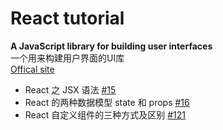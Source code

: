 # React tutorial

**A JavaScript library for building user interfaces**<br/>
一个用来构建用户界面的UI库<br/>
[Offical site](https://reactjs.org/)

- React 之 JSX 语法 [#15](https://github.com/felix-cao/Blog/issues/15)
- React 的两种数据模型 state 和 props [#16](https://github.com/felix-cao/Blog/issues/16)
- React 自定义组件的三种方式及区别 [#121](https://github.com/felix-cao/Blog/issues/121)
